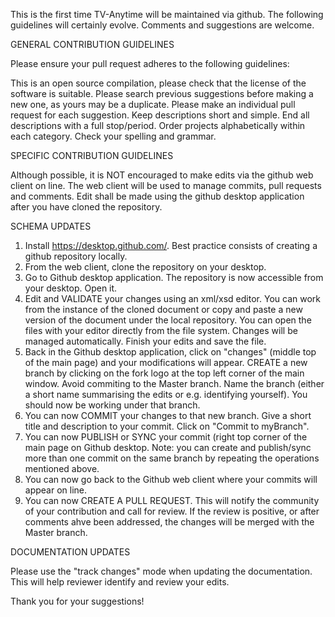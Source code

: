 This is the first time TV-Anytime will be maintained via github.
The following guidelines will certainly evolve. Comments and suggestions are welcome.

GENERAL CONTRIBUTION GUIDELINES

Please ensure your pull request adheres to the following guidelines:

This is an open source compilation, please check that the license of the software is suitable.
Please search previous suggestions before making a new one, as yours may be a duplicate.
Please make an individual pull request for each suggestion.
Keep descriptions short and simple.
End all descriptions with a full stop/period.
Order projects alphabetically within each category.
Check your spelling and grammar.

SPECIFIC CONTRIBUTION GUIDELINES

Although possible, it is NOT encouraged to make edits via the github web client on line.
The web client will be used to manage commits, pull requests and comments.
Edit shall be made using the github desktop application after you have cloned the repository.

SCHEMA UPDATES

1. Install https://desktop.github.com/. Best practice consists of creating a github repository locally.
2. From the web client, clone the repository on your desktop.
3. Go to Github desktop application. The repository is now accessible from your desktop. Open it.
4. Edit and VALIDATE your changes using an xml/xsd editor. You can work from the instance of the cloned 
   document or copy and paste a new version of the document under the local repository. 
   You can open the files with your editor directly from the file system. Changes will be managed automatically.
   Finish your edits and save the file.
5. Back in the Github desktop application, click on "changes" (middle top of the main page) and your modifications will appear.
   CREATE a new branch by clicking on the fork logo at the top 
   left corner of the main window. Avoid commiting to the Master branch.
   Name the branch (either a short name summarising the edits or e.g. identifying yourself).
   You should now be working under that branch.
6. You can now COMMIT your changes to that new branch. Give a short title and description to your commit.
   Click on "Commit to myBranch".
7. You can now PUBLISH or SYNC your commit (right top corner of the main page on Github desktop.
   Note: you can create and publish/sync more than one commit on the same branch by repeating the operations mentioned above.
8. You can now go back to the Github web client where your commits will appear on line.
9. You can now CREATE A PULL REQUEST. This will notify the community of your contribution and call for review.
   If the review is positive, or after comments ahve been addressed, the changes will be merged with the Master branch.
   
DOCUMENTATION UPDATES

Please use the "track changes" mode when updating the documentation. This will help reviewer identify and review your edits.

 
Thank you for your suggestions!

